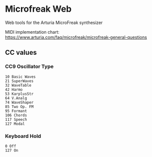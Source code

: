 # Microfreak Web

Web tools for the Arturia MicroFreak synthesizer


MIDI implementation chart: https://www.arturia.com/faq/microfreak/microfreak-general-questions


## CC values

### CC9 Oscillator Type
    
    10 Basic Waves
    21 SuperWaves
    32 WaveTable
    42 Harmo
    53 KarplusStr 
    64 V.Analg
    74 WaveShaper
    85 Two Op. FM
    95 Formant
    106 Chords
    117 Speech
    127 Modal

### Keyboard Hold

    0 Off
    127 On